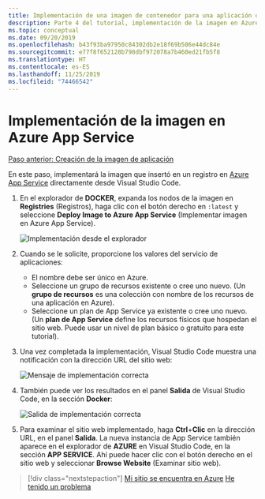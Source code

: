 ```yaml
---
title: Implementación de una imagen de contenedor para una aplicación de Node.js desde Visual Studio Code
description: Parte 4 del tutorial, implementación de la imagen en Azure App Service
ms.topic: conceptual
ms.date: 09/20/2019
ms.openlocfilehash: b43f93ba97950c84302db2e18f69b506e44dc84e
ms.sourcegitcommit: e77f8f652128b798dbf972078a7b460ed21fb5f8
ms.translationtype: HT
ms.contentlocale: es-ES
ms.lasthandoff: 11/25/2019
ms.locfileid: "74466542"
---
```

# <a name="deploy-the-image-to-azure-app-service"></a>Implementación de la imagen en Azure App Service

[Paso anterior: Creación de la imagen de aplicación](tutorial-vscode-docker-node-03.md)

En este paso, implementará la imagen que insertó en un registro en [Azure App Service](https://azure.microsoft.com/services/app-service/) directamente desde Visual Studio Code.

1. En el explorador de **DOCKER**, expanda los nodos de la imagen en **Registries** (Registros), haga clic con el botón derecho en `:latest` y seleccione **Deploy Image to Azure App Service** (Implementar imagen en Azure App Service).

    ![Implementación desde el explorador](media/deploy-containers/deploy-image-command.png)

1. Cuando se le solicite, proporcione los valores del servicio de aplicaciones:

    - El nombre debe ser único en Azure.
    - Seleccione un grupo de recursos existente o cree uno nuevo. (Un **grupo de recursos** es una colección con nombre de los recursos de una aplicación en Azure).
    - Seleccione un plan de App Service ya existente o cree uno nuevo. (Un **plan de App Service** define los recursos físicos que hospedan el sitio web. Puede usar un nivel de plan básico o gratuito para este tutorial).

1. Una vez completada la implementación, Visual Studio Code muestra una notificación con la dirección URL del sitio web:

    ![Mensaje de implementación correcta](media/deploy-containers/deploy-successful.png)

1. También puede ver los resultados en el panel **Salida** de Visual Studio Code, en la sección **Docker**:

    ![Salida de implementación correcta](media/deploy-containers/deploy-output.png)

1. Para examinar el sitio web implementado, haga **Ctrl**+**Clic** en la dirección URL, en el panel **Salida**. La nueva instancia de App Service también aparece en el explorador de **AZURE** en Visual Studio Code, en la sección **APP SERVICE**. Ahí puede hacer clic con el botón derecho en el sitio web y seleccionar **Browse Website** (Examinar sitio web).

> [!div class="nextstepaction"]
> [Mi sitio se encuentra en Azure](tutorial-vscode-docker-node-05.md) [He tenido un problema](https://www.research.net/r/PWZWZ52?tutorial=docker-extension&step=deploy-app)
